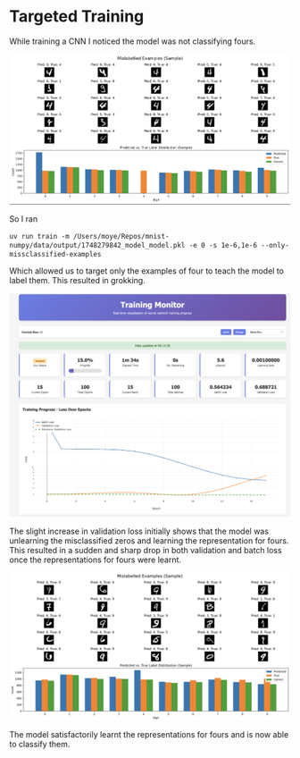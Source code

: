 # Targeted Training

While training a CNN I noticed the model was not classifying fours.

![misclassified-fours.png](../assets/misclassified-fours.png)

So I ran

```
uv run train -m /Users/moye/Repos/mnist-numpy/data/output/1748279842_model_model.pkl -e 0 -s 1e-6,1e-6 --only-missclassified-examples
```

Which allowed us to target only the examples of four to teach the model to label them. This resulted in grokking.

![grokking-fours.png](../assets/grokking-fours.png)

The slight increase in validation loss initially shows that the model was unlearning the misclassified zeros and learning the representation for fours. This resulted in a sudden and sharp drop in both validation and batch loss once the representations for fours were learnt.

![after-grokking.png](../assets/after-grokking.png)

The model satisfactorily learnt the representations for fours and is now able to classify them.
